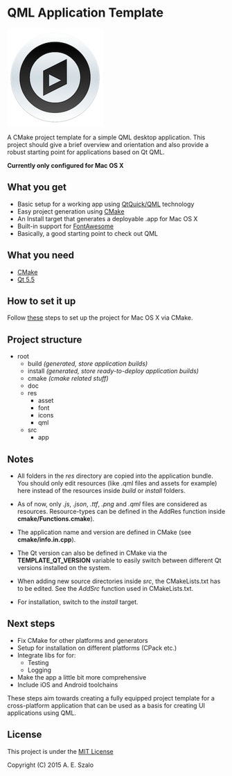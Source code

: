 QML Application Template
===

![](doc/img/logo.png)

A CMake project template for a simple QML desktop application. This project should give a brief overview and orientation and also provide a robust starting point for applications based on Qt QML.

**Currently only configured for Mac OS X**

What you get
---
- Basic setup for a working app using [QtQuick/QML](http://doc.qt.io/qt-5/qmlapplications.html) technology
- Easy project generation using [CMake](http://www.cmake.org/)
- An Install target that generates a deployable .app for Mac OS X
- Built-in support for [FontAwesome](http://fortawesome.github.io/Font-Awesome/)
- Basically, a good starting point to check out QML

What you need
---
- [CMake](http://www.cmake.org/)
- [Qt 5.5](https://www.qt.io/download-open-source/)

How to set it up
---
Follow [these](doc/setup.md) steps to set up the project for Mac OS X via CMake.

Project structure
---
- root
	- build *(generated, store application builds)*
	- install *(generated, store ready-to-deploy application builds)*
	- cmake *(cmake related stuff)*
	- doc
	- res
		- asset
		- font
		- icons
		- qml
	- src
		- app

Notes
---
- All folders in the *res* directory are copied into the application bundle. You should only edit resources (like .qml files and assets for example) here instead of the resources inside *build* or *install* folders. 

- As of now, only *.js*, *.json*, *.ttf*, *.png* and *.qml* files are considered as resources. Resource-types can be defined in the AddRes function inside **cmake/Functions.cmake**).

- The application name and version are defined in CMake (see **cmake/info.in.cpp**).

- The Qt version can also be defined in CMake via the **TEMPLATE_QT_VERSION** variable to easily switch between different Qt versions installed on the system.

- When adding new source directories inside *src*, the CMakeLists.txt has to be edited. See the *AddSrc* function used in CMakeLists.txt.

- For installation, switch to the *install* target.


Next steps
---
- Fix CMake for other platforms and generators
- Setup for installation on different platforms (CPack etc.)
- Integrate libs for for:
	- Testing
	- Logging
- Make the app a little bit more comprehensive
- Include iOS and Android toolchains

These steps aim towards creating a fully equipped project template for a cross-platform application that can be used as a basis for creating UI applications using QML.

License
-------------
This project is under the [MIT License](http://opensource.org/licenses/MIT)

Copyright (C) 2015 A. E. Szalo


